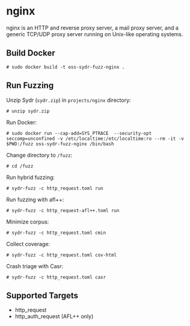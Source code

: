# nginx

nginx is an HTTP and reverse proxy server, a mail proxy server, and a generic TCP/UDP proxy server running on Unix-like operating systems.

## Build Docker

    # sudo docker build -t oss-sydr-fuzz-nginx .

## Run Fuzzing

Unzip Sydr (`sydr.zip`) in `projects/nginx` directory:

    # unzip sydr.zip

Run Docker:

    # sudo docker run --cap-add=SYS_PTRACE  --security-opt seccomp=unconfined -v /etc/localtime:/etc/localtime:ro --rm -it -v $PWD:/fuzz oss-sydr-fuzz-nginx /bin/bash

Change directory to `/fuzz`:

    # cd /fuzz

Run hybrid fuzzing:

    # sydr-fuzz -c http_request.toml run

Run fuzzing with afl++:

    # sydr-fuzz -c http_request-afl++.toml run

Minimize corpus:

    # sydr-fuzz -c http_request.toml cmin

Collect coverage:

    # sydr-fuzz -c http_request.toml cov-html

Crash triage with Casr:

    # sydr-fuzz -c http_request.toml casr

## Supported Targets

* http_request
* http_auth_request (AFL++ only)
